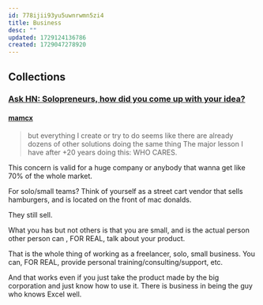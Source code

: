 ```yaml
---
id: 778ijii93yu5uwnrwmn5zi4
title: Business
desc: ""
updated: 1729124136786
created: 1729047278920
---
```


## Collections

### [Ask HN: Solopreneurs, how did you come up with your idea?](https://news.ycombinator.com/item?id=41837607)

#### [mamcx](https://news.ycombinator.com/item?id=41839886)

> but everything I create or try to do seems like there are already dozens of other solutions doing the same thing
> The major lesson I have after +20 years doing this: WHO CARES.

This concern is valid for a huge company or anybody that wanna get like 70% of the whole market.

For solo/small teams? Think of yourself as a street cart vendor that sells hamburgers, and is located on the front of mac donalds.

They still sell.

What you has but not others is that you are small, and is the actual person other person can , FOR REAL, talk about your product.

That is the whole thing of working as a freelancer, solo, small business. You can, FOR REAL, provide personal training/consulting/support, etc.

And that works even if you just take the product made by the big corporation and just know how to use it. There is business in being the guy who knows Excel well.
